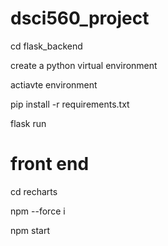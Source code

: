 # dsci560_project

cd flask_backend

create a python virtual environment

actiavte environment

pip install -r requirements.txt

flask run


# front end

cd recharts

npm --force i

npm start

